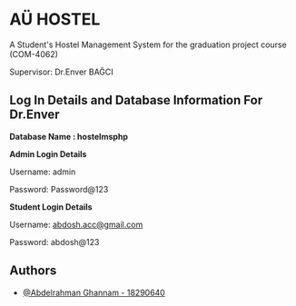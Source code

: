 
# AÜ HOSTEL 


A Student's Hostel Management System for the graduation project course (COM-4062)  

Supervisor: Dr.Enver BAĞCI


## Log In Details and Database Information For Dr.Enver



**Database Name : hostelmsphp**

**Admin Login Details**

Username: admin

Password: Password@123

**Student Login Details**

Username: abdosh.acc@gmail.com

Password: abdosh@123

## Authors

- [@Abdelrahman Ghannam - 18290640](http://comp.eng.ankara.edu.tr/)

